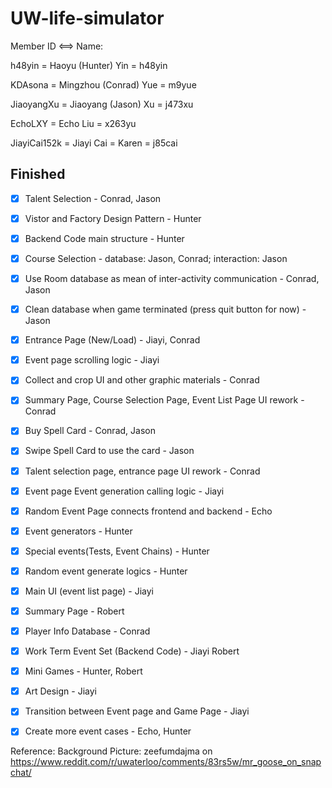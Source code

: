 # UW-life-simulator

Member ID <==> Name:

h48yin = Haoyu (Hunter) Yin = h48yin

KDAsona = Mingzhou (Conrad) Yue = m9yue

JiaoyangXu = Jiaoyang (Jason) Xu  = j473xu

EchoLXY = Echo Liu = x263yu

JiayiCai152k = Jiayi Cai = Karen = j85cai

## Finished
- [X] Talent Selection - Conrad, Jason
- [X] Vistor and Factory Design Pattern - Hunter
- [X] Backend Code main structure - Hunter
- [X] Course Selection  - database: Jason, Conrad; interaction: Jason
- [X] Use Room database as mean of inter-activity communication - Conrad, Jason
- [X] Clean database when game terminated (press quit button for now) - Jason
- [X] Entrance Page (New/Load) - Jiayi, Conrad
- [X] Event page scrolling logic - Jiayi
- [X] Collect and crop UI and other graphic materials - Conrad
- [X] Summary Page, Course Selection Page, Event List Page UI rework - Conrad
- [X] Buy Spell Card - Conrad, Jason
- [X] Swipe Spell Card to use the card - Jason
- [X] Talent selection page, entrance page UI rework - Conrad
- [X] Event page Event generation calling logic - Jiayi
- [X] Random Event Page connects frontend and backend - Echo
- [X] Event generators - Hunter
- [X] Special events(Tests, Event Chains) - Hunter
- [X] Random event generate logics - Hunter
- [X] Main UI (event list page)  - Jiayi
- [X] Summary Page - Robert
- [X] Player Info Database - Conrad	
- [X] Work Term Event Set (Backend Code) - Jiayi Robert
- [X] Mini Games - Hunter, Robert
- [X] Art Design - Jiayi
- [X] Transition between Event page and Game Page - Jiayi
- [X] Create more event cases - Echo, Hunter


Reference:
Background Picture:  zeefumdajma on https://www.reddit.com/r/uwaterloo/comments/83rs5w/mr_goose_on_snapchat/

